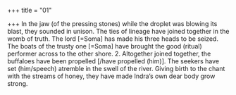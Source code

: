 +++
title = "01"

+++
In the jaw (of the pressing stones) while the droplet was blowing its blast,  they sounded in unison. The ties of lineage have joined together in the  womb of truth.
The lord [=Soma] has made his three heads to be seized. The boats of  the trusty one [=Soma] have brought the good (ritual) performer
across to the other shore. 2. Altogether joined together, the buffaloes have been propelled [/have  propelled (him)]. The seekers have set (him/speech) atremble in the
swell of the river.
Giving birth to the chant with the streams of honey, they have made  Indra’s own dear body grow strong.